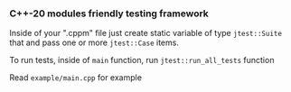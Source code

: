 ### C++-20 modules friendly testing framework
Inside of your ".cppm" file just create static variable of type `jtest::Suite` that and pass one or more `jtest::Case` items.

To run tests, inside of `main` function, run `jtest::run_all_tests` function

Read `example/main.cpp` for example
